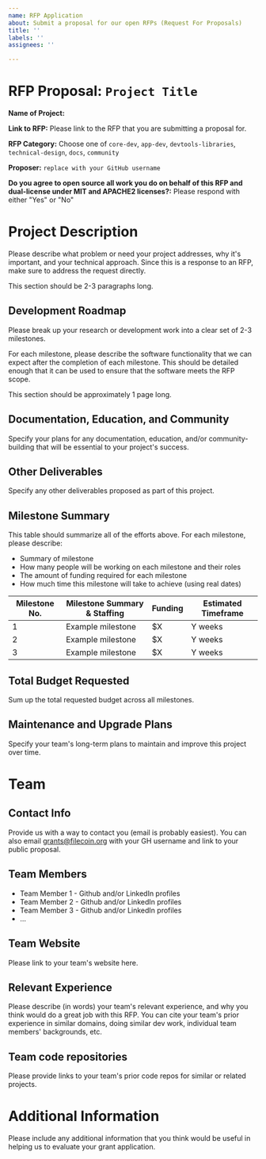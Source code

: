 ```yaml
---
name: RFP Application
about: Submit a proposal for our open RFPs (Request For Proposals)
title: ''
labels: ''
assignees: ''

---
```


# RFP Proposal: `Project Title`

**Name of Project:**

**Link to RFP:** Please link to the RFP that you are submitting a proposal for.

**RFP Category:** Choose one of `core-dev`, `app-dev`, `devtools-libraries`, `technical-design`, `docs`, `community`

**Proposer:** `replace with your GitHub username`

**Do you agree to open source all work you do on behalf of this RFP and dual-license under MIT and APACHE2 licenses?:** Please respond with either "Yes" or "No"

# Project Description

Please describe what problem or need your project addresses, why it's important, and your technical approach. Since this is a response to an RFP, make sure to address the request directly. 

This section should be 2-3 paragraphs long.

## Development Roadmap

Please break up your research or development work into a clear set of 2-3 milestones.

For each milestone, please describe the software functionality that we can expect after the completion of each milestone. This should be detailed enough that it can be used to ensure that the software meets the RFP scope.

This section should be approximately 1 page long.

## Documentation, Education, and Community

Specify your plans for any documentation, education, and/or community-building that will be essential to your project's success.

## Other Deliverables

Specify any other deliverables proposed as part of this project.

## Milestone Summary

This table should summarize all of the efforts above. For each milestone, please describe:
- Summary of milestone
- How many people will be working on each milestone and their roles
- The amount of funding required for each milestone
- How much time this milestone will take to achieve (using real dates)

| Milestone No. | Milestone Summary & Staffing | Funding | Estimated Timeframe |
| ------------- | --------------------- | ------- | ------------------- |
| 1             | Example milestone     | $X      | Y weeks             |
| 2             | Example milestone     | $X      | Y weeks             |
| 3             | Example milestone     | $X      | Y weeks             |

## Total Budget Requested

Sum up the total requested budget across all milestones.

## Maintenance and Upgrade Plans

Specify your team's long-term plans to maintain and improve this project over time.

# Team

## Contact Info

Provide us with a way to contact you (email is probably easiest). You can also email grants@filecoin.org with your GH username and link to your public proposal.

## Team Members

- Team Member 1 - Github and/or LinkedIn profiles
- Team Member 2 - Github and/or LinkedIn profiles
- Team Member 3 - Github and/or LinkedIn profiles
- ...

## Team Website

Please link to your team's website here.

## Relevant Experience

Please describe (in words) your team's relevant experience, and why you think would do a great job with this RFP. You can cite your team's prior experience in similar domains, doing similar dev work, individual team members' backgrounds, etc.

## Team code repositories

Please provide links to your team's prior code repos for similar or related projects.

# Additional Information

Please include any additional information that you think would be useful in helping us to evaluate your grant application.
